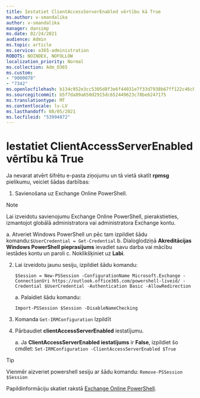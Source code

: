 ```yaml
---
title: Iestatiet ClientAccessServerEnabled vērtību kā True
ms.author: v-smandalika
author: v-smandalika
manager: dansimp
ms.date: 02/24/2021
audience: Admin
ms.topic: article
ms.service: o365-administration
ROBOTS: NOINDEX, NOFOLLOW
localization_priority: Normal
ms.collection: Adm_O365
ms.custom:
- "9000078"
- "7342"
ms.openlocfilehash: b134c952e3cc5305d8f3e6f44031e7f33d7938b67ff122c46cb74bbd33cbf59e
ms.sourcegitcommit: b5f7da89a650d2915dc652449623c78be6247175
ms.translationtype: MT
ms.contentlocale: lv-LV
ms.lasthandoff: 08/05/2021
ms.locfileid: "53994872"
---
```

# <a name="set-clientaccessserverenabled-to-true"></a>Iestatiet ClientAccessServerEnabled vērtību kā True

Ja nevarat atvērt šifrētu e-pasta ziņojumu un tā vietā skatīt **rpmsg** pielikumu, veiciet šādas darbības:

1. Savienošana uz Exchange Online PowerShell.

> [!NOTE]
> Lai izveidotu savienojumu Exchange Online PowerShell, pierakstieties, izmantojot globālā administratora vai administratora Exchange kontu.

   a. Atveriet Windows PowerShell un pēc tam izpildiet šādu komandu:`$UserCredential = Get-Credential`
b. Dialoglodziņā **Akreditācijas Windows PowerShell pieprasījums** ievadiet savu darba vai mācību iestādes kontu un paroli c. Noklikšķiniet uz **Labi**. 

2. Lai izveidotu jaunu sesiju, izpildiet šādu komandu:

    `$Session = New-PSSession -ConfigurationName Microsoft.Exchange -ConnectionUri https://outlook.office365.com/powershell-liveid/ -Credential $UserCredential -Authentication Basic -AllowRedirection`

    a. Palaidiet šādu komandu:
    
    `Import-PSSession $Session -DisableNameChecking`

3. Komanda `Get-IRMConfiguration` Izpildīt

4. Pārbaudiet **clientAccessServerEnabled** iestatījumu. 

    a. Ja **ClientAccessServerEnabled iestatījums** ir **False**, izpildiet šo cmdlet: `Set-IRMConfiguration -ClientAccessServerEnabled $True`

> [!TIP]
> Vienmēr aizveriet powershell sesiju ar šādu komandu: `Remove-PSSession $Session`

Papildinformāciju skatiet rakstā [Exchange Online PowerShell](https://docs.microsoft.com/powershell/exchange/connect-to-exchange-online-powershell).

